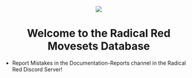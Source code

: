 <p align="center">
  <img src="https://cdn2.steamgriddb.com/file/sgdb-cdn/logo_thumb/89c30ca363566155b1dec2102063c957.png">
</p>

<h1 align="center">Welcome to the Radical Red Movesets Database</h1>

- Report Mistakes in the Documentation-Reports channel in the Radical Red Discord Server!
